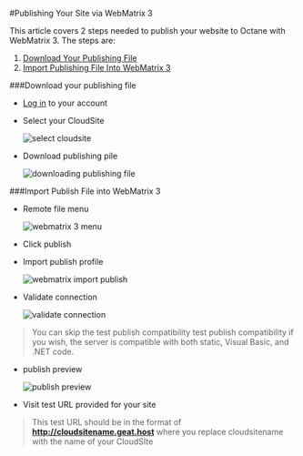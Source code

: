#Publishing Your Site via WebMatrix 3

This article covers 2 steps needed to publish your website to Octane with WebMatrix 3. The steps are:

1. [Download Your Publishing File](https://www.gearhost.com/documentation/publish-via-webpatrix#user-content-download-your-publishing-file)
2. [Import Publishing File Into WebMatrix 3](https://www.gearhost.com/documentation/publish-via-webpatrix#user-content-import-publish-file-into-webmatrix-3)

###Download your publishing file

 - [Log in][login-link]  to your account

 - Select your CloudSite
 	
	![select cloudsite][select-cloudsite]

 - Download publishing pile

	![downloading publishing file][download-publishing-file]

###Import Publish File into WebMatrix 3

 - Remote file menu

	![webmatrix 3 menu][menu-webmatrix]

 - Click publish
 
 - Import publish profile
 
	![webmatrix import publish][webmatrix-import-publish-file]

 - Validate connection

	![validate connection][webmatrix-validate-connection]

 >You can skip the test publish compatibility test publish compatibility if you wish, the server is compatible with both static, Visual Basic, and .NET code.

 - publish preview
 
	![publish preview][webmatrix-publish-preview]

 - Visit test URL provided for your site
 
 >This test URL should be in the format of **http://cloudsitename.geat.host** where you replace cloudsitename with the name of your CloudSIte
 


[Login-Link]:https://my.gearhost.com/Account/Login

[menu-cloudsites]: https://raw.githubusercontent.com/GearHost/docs/master/Images/menu-cloudsites.png
[select-cloudsite]: https://raw.githubusercontent.com/GearHost/docs/master/Images/select-cloudsite.png
[download-publishing-file]: https://raw.githubusercontent.com/GearHost/docs/master/Images/download-publishing-file.png

[menu-webmatrix]: https://raw.githubusercontent.com/GearHost/docs/master/Images/webmatrix-3-file-menu.png
[webmatrix-import-publish-file]: https://raw.githubusercontent.com/GearHost/docs/master/Images/webmatrix-import-publish-file.png
[webmatrix-validate-connection]: https://raw.githubusercontent.com/GearHost/docs/master/Images/webmatrix-validate-connection.png
[webmatrix-publish-preview]: https://raw.githubusercontent.com/GearHost/docs/master/Images/webmatrix-publish-preview.png